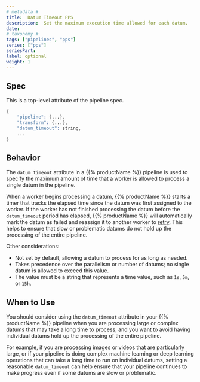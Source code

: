 ```yaml
---
# metadata # 
title:  Datum Timeout PPS
description:  Set the maximum execution time allowed for each datum.
date: 
# taxonomy #
tags: ["pipelines", "pps"]
series: ["pps"]
seriesPart:
label: optional
weight: 1
---
```

## Spec 
This is a top-level attribute of the pipeline spec. 

```s
{
    "pipeline": {...},
    "transform": {...},
    "datum_timeout": string,
    ...
}

```

## Behavior 

The `datum_timeout` attribute in a {{% productName %}} pipeline is used to specify the maximum amount of time that a worker is allowed to process a single datum in the pipeline.

When a worker begins processing a datum, {{% productName %}} starts a timer that tracks the elapsed time since the datum was first assigned to the worker. If the worker has not finished processing the datum before the `datum_timeout` period has elapsed, {{% productName %}} will automatically mark the datum as failed and reassign it to another worker to [retry](/{{%release%}}/build-dags/pipeline-spec/datum-tries). This helps to ensure that slow or problematic datums do not hold up the processing of the entire pipeline.

Other considerations:

- Not set by default, allowing a datum to process for as long as needed.
- Takes precedence over the parallelism or number of datums; no single datum is allowed to exceed this value.
- The value must be a string that represents a time value, such as `1s`, `5m`, or `15h`. 

## When to Use 

You should consider using the `datum_timeout` attribute in your {{% productName %}} pipeline when you are processing large or complex datums that may take a long time to process, and you want to avoid having individual datums hold up the processing of the entire pipeline.

For example, if you are processing images or videos that are particularly large, or if your pipeline is doing complex machine learning or deep learning operations that can take a long time to run on individual datums, setting a reasonable `datum_timeout` can help ensure that your pipeline continues to make progress even if some datums are slow or problematic.

